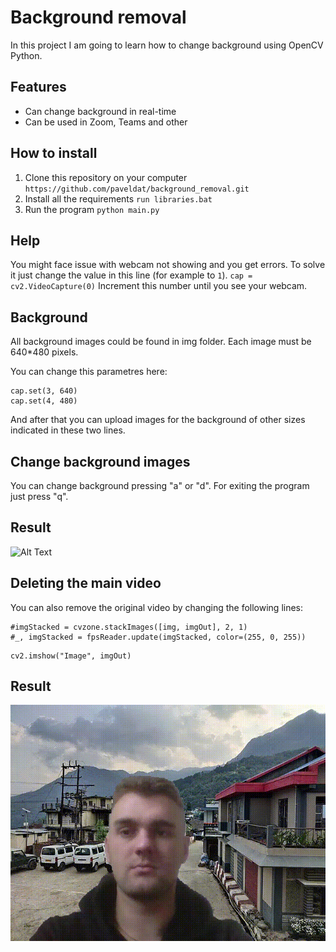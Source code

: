 # Background removal
In this project I am going to learn how to change background using OpenCV Python. 

## Features
* Can change background in real-time
* Can be used in Zoom, Teams and other

## How to install
1. Clone this repository on your computer
`https://github.com/paveldat/background_removal.git`
2. Install all the requirements
`run libraries.bat`
3. Run the program
`python main.py`

## Help
You might face issue with webcam not showing and you get errors.
To solve it just change the value in this line (for example to `1`).
`cap = cv2.VideoCapture(0)`
Increment this number until you see your webcam.

## Background
All background images could be found in img folder. 
Each image must be 640*480 pixels.

You can change this parametres here:
```
cap.set(3, 640)
cap.set(4, 480)
```
And after that you can upload images for the background of other sizes indicated in these two lines.

## Change background images
You can change background pressing "a" or "d". For exiting the program just press "q".

## Result
![Alt Text](https://github.com/paveldat/background_removal/blob/main/result/result.gif)

## Deleting the main video
You can also remove the original video by changing the following lines:
```
#imgStacked = cvzone.stackImages([img, imgOut], 2, 1)
#_, imgStacked = fpsReader.update(imgStacked, color=(255, 0, 255))
```
```
cv2.imshow("Image", imgOut)
```

## Result
![Alt Text](https://github.com/paveldat/background_removal/blob/main/result/result2.gif)
